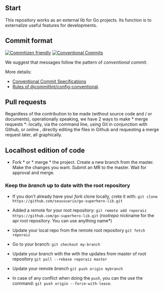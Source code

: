 ## Start

This repository works as an external lib for Go projects. Its function is to externalize useful features for developments.

## Commit format

[![Commitizen friendly](https://img.shields.io/badge/commitizen-friendly-brightgreen.svg)](http://commitizen.github.io/cz-cli/)
[![Conventional Commits](https://img.shields.io/badge/Conventional%20Commits-1.0.0-yellow.svg)](https://conventionalcommits.org)

We suggest that messages follow the pattern of _conventional commit_.

More details:
- [Conventional Commit Specifications](https://www.conventionalcommits.org/)
- [Rules of @commitlint/config-conventional](https://github.com/conventional-changelog/commitlint/tree/master/%40commitlint/config-conventional).

## Pull requests

Regardless of the contribution to be made (without source code and / or documents), operationally speaking, we have 2 ways to make * merge requests *: locally, via the command line, using Git in conjunction with Github, or online , directly editing the files in Github and requesting a merge request later, all graphically.

## Localhost edition of code

* Fork * or * merge * the project. Create a new branch from the master. Make the changes you want. Submit an MR to the master. Wait for approval and merge.

### Keep the *branch* up to date with the root repository

- If you don't already have your *fork* clone locally, crete it with:
`git clone https://github.com/seuusuario/go-superhero-lib.git`

- Added a remote for your root repository:
`git remote add reporaiz https://github.com/go-superhero-lib.git` (*rootrepo* nickname for the api root repository. You can use anything name*)

- Update your local repo from the remote root repository
`git fetch reporaiz`

- Go to your branch:
`git checkout my-branch`

- Update your branch with the with the updates from master of root repository
`git pull --rebase reporaiz master`

- Update your remote *branch*
`git push origin mybranch`

- In case of any conflict when doing the `push`, you can the use the command:
`git push origin --force-with-lease`.